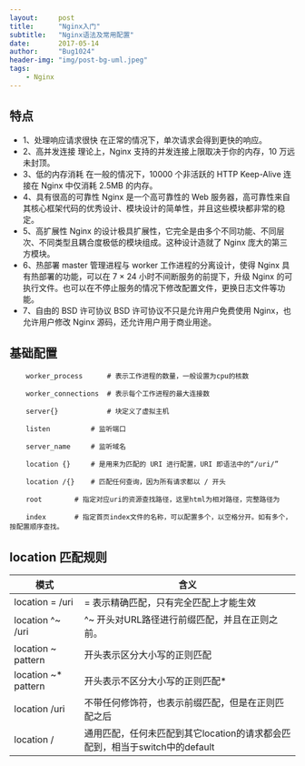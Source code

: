 ```yaml
---
layout:     post
title:      "Nginx入门"
subtitle:   "Nginx语法及常用配置"
date:       2017-05-14
author:     "Bug1024"
header-img: "img/post-bg-uml.jpeg"
tags:
    - Nginx
---
```


## 特点
 - 1、处理响应请求很快 在正常的情况下，单次请求会得到更快的响应。
 - 2、高并发连接 理论上，Nginx 支持的并发连接上限取决于你的内存，10 万远未封顶。
 - 3、低的内存消耗 在一般的情况下，10000 个非活跃的 HTTP Keep-Alive 连接在 Nginx 中仅消耗 2.5MB 的内存。
 - 4、具有很高的可靠性 Nginx 是一个高可靠性的 Web 服务器，高可靠性来自其核心框架代码的优秀设计、模块设计的简单性，并且这些模块都非常的稳定。
 - 5、高扩展性 Nginx 的设计极具扩展性，它完全是由多个不同功能、不同层次、不同类型且耦合度极低的模块组成。这种设计造就了 Nginx 庞大的第三方模块。
 - 6、热部署 master 管理进程与 worker 工作进程的分离设计，使得 Nginx 具有热部署的功能，可以在 7 × 24 小时不间断服务的前提下，升级 Nginx 的可执行文件。也可以在不停止服务的情况下修改配置文件，更换日志文件等功能。
 - 7、自由的 BSD 许可协议 BSD 许可协议不只是允许用户免费使用 Nginx，也允许用户修改 Nginx 源码，还允许用户用于商业用途。

## 基础配置
```
    worker_process      # 表示工作进程的数量，一般设置为cpu的核数

    worker_connections  # 表示每个工作进程的最大连接数

    server{}            # 块定义了虚拟主机

    listen          # 监听端口

    server_name     # 监听域名

    location {}     # 是用来为匹配的 URI 进行配置，URI 即语法中的“/uri/”

    location /{}    # 匹配任何查询，因为所有请求都以 / 开头

    root        # 指定对应uri的资源查找路径，这里html为相对路径，完整路径为

    index       # 指定首页index文件的名称，可以配置多个，以空格分开。如有多个，按配置顺序查找。
```

## location 匹配规则

|模式               |                                   含义|
|-------------------|---------------------------------------|
|location = /uri    |= 表示精确匹配，只有完全匹配上才能生效|
|location ^~ /uri   | ^~ 开头对URL路径进行前缀匹配，并且在正则之前。|
|location ~ pattern | 开头表示区分大小写的正则匹配|
|location ~* pattern | 开头表示不区分大小写的正则匹配*|
|location /uri      |   不带任何修饰符，也表示前缀匹配，但是在正则匹配之后|
|location /         |  通用匹配，任何未匹配到其它location的请求都会匹配到，相当于switch中的default|
